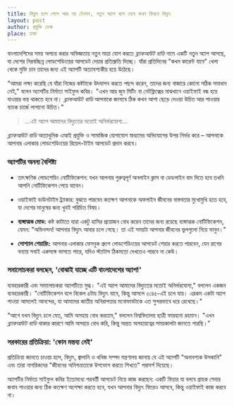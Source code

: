 ```yaml
---
title: বিদ্যুৎ চলে গেলে আর নয় টেনশন, নতুন অ্যাপ বলে দেবে কখন ফিরবে বিদ্যুৎ
layout: post
author: প্রযুক্তি ডেস্ক
place: ঢাকা
---
```


বাংলাদেশিদের সময় অপচয় করার অভিজ্ঞতায় নতুন মাত্রা যোগ করতে *ব্ল্যাকআউট বাডি* নামে একটি নতুন অ্যাপ আসছে, যা দেশের নিরবচ্ছিন্ন লোডশেডিংয়ের আপডেট দেয়ার প্রতিশ্রুতি দিচ্ছে। যাঁরা প্রতিদিনের "কখন কারেন্ট যাবে" খেলা থেকে মুক্তি চান তাদের জন্য এই অ্যাপটি অত্যাবশ্যকীয় হয়ে উঠেছে।

"আমরা লক্ষ্য করেছি যে যাঁরা নিজের কষ্টটাকে উদযাপন করতে পছন্দ করেন, তাদের জন্য বাজারে কোনো সঠিক সমাধান নেই," বলেন অ্যাপটির নির্মাতা সাইফুল কবির। "এখন আর জুম মিটিং বা নেটফ্লিক্সের মাঝখানে ওয়াইফাই বন্ধ হয়ে যাওয়ার ভয় থাকতে হবে না। *ব্ল্যাকআউট বাডি* আপনাকে জানাবে ঠিক কখন আশা ছেড়ে দেওয়া উচিত আর পাওয়ার ব্যাংক চার্জে লাগানো উচিত।"

> ...এই অ্যাপ আমাদের বিদ্যুতের মতোই অনির্ভরযোগ্য...

*ব্ল্যাকআউট বাডি* অত্যাধুনিক এআই প্রযুক্তি ও সামাজিক যোগাযোগ মাধ্যমের অভিযোগের উপর নির্ভর করে – আপনাকে আপনার এলাকার লোডশেডিংয়ের রিয়েল-টাইম আপডেট প্রদান করবে। 

### অ্যাপটির অনন্য বৈশিষ্ট্য

- তাৎক্ষণিক লোডশেডিং নোটিফিকেশন: যখন আপনার গুরুত্বপূর্ণ অনলাইন ক্লাস বা ডেডলাইন বাদ দিতে হবে তখনি আপনি নোটিফিকেশন পেয়ে যাবেন। 

- ওয়াইফাই ডাউনটাইম ট্র্যাকার: বুঝতে পারবেন কতক্ষণ আপনাকে অফলাইন জীবনের বাস্তবতার মুখোমুখি হতে হবে, যা দেশের মানুষের জন্য খুবই পরিচিত বিষয়।

- **ব্যঙ্গাত্মক মোড:** কষ্ট কাটাতে যারা একটু হাসির প্রয়োজন বোধ করেন তাদের জন্য রয়েছে ব্যঙ্গাত্মক নোটিফিকেশন, যেমন: "অভিনন্দন! আপনার বিদ্যুৎ আবার চলে গেছে। তা এই সময়টা আপনার জীবনের ভুলগুলো নিয়ে ভাবুন।"

- **সোশ্যাল শেয়ারিং:** আপনার এলাকার ফেসবুক গ্রুপে লোডশেডিংয়ের আপডেট শেয়ার করতে পারবেন, যেন রাগের বন্যায় সবাই একসঙ্গে ভাসতে পারে, যদিও স্ট্যাটাস ঠিকমতো দেখতেও পারবে না কেউ।

### সমালোচকরা বলছেন, 'বোঝাই যাচ্ছে এটি বাংলাদেশের অ্যাপ!'

ব্যবহারকারী এবং সমালোচকরা অ্যাপটিতে মুগ্ধ। "এই অ্যাপ আমাদের বিদ্যুতের মতোই অনির্ভরযোগ্য," বললেন একজন ব্যবহারকারী। "নোটিফিকেশন বলে বিকেল ৪টায় বিদ্যুৎ যাবে, কিন্তু আসলে ৩:৪৫-এই চলে যায়। এরকম একটা অ্যাপ পাওয়া আসলেই আনন্দের, যা আমাদের জাতীয় অনিরাপত্তার মনোভাবটাকে এত সুন্দরভাবে ধরে রেখেছে।"

"আগে যখন বিদ্যুৎ চলে যেত, আমি অসহায় বোধ করতাম," বললেন বিশ্ববিদ্যালয় ছাত্রী ফারহানা রহমান। "এখন *ব্ল্যাকআউট বাডি* থাকার কারণে আমি অসহায় বোধ করি, কিন্তু অন্তত অসহায়ত্বের সময়কালটা জানতে পারছি।"

### সরকারের প্রতিক্রিয়া: 'কোন মন্তব্য নেই'

প্রতিক্রিয়া জানতে চাওয়া হলে, বিদ্যুৎ, জ্বালানি ও খনিজ সম্পদ মন্ত্রণালয় জানায় যে এই অ্যাপটি "অনাবশ্যক উসকানি" এবং তারা নাগরিকদের "জীবনের অনিশ্চয়তাকে উপভোগ করতে শিখতে" পরামর্শ দিয়েছে। 

অ্যাপটির নির্মাতা সাইফুল কবির ইতোমধ্যে পরবর্তী আপডেট নিয়ে কাজ করছেন: একটি ফিচার যা বলবে গ্রাহক সেবার জবাব পাওয়ার জন্য ঠিক কতক্ষণ অপেক্ষা করতে হবে, যখন আপনার বিদ্যুৎ ফিরেও আসবে, কিন্তু ওয়াইফাই কাজ করবে না।
